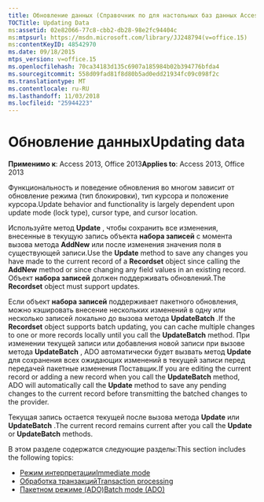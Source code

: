 ```yaml
---
title: Обновление данных (Справочник по для настольных баз данных Access)
TOCTitle: Updating Data
ms:assetid: 02e82066-77c8-cbb2-db28-98e2fc94404c
ms:mtpsurl: https://msdn.microsoft.com/library/JJ248794(v=office.15)
ms:contentKeyID: 48542970
ms.date: 09/18/2015
mtps_version: v=office.15
ms.openlocfilehash: 70ca34183d135c6907a185984b02b394776bfda4
ms.sourcegitcommit: 558d09fad81f8d80b5ad0edd21934fc09c098f2c
ms.translationtype: MT
ms.contentlocale: ru-RU
ms.lasthandoff: 11/03/2018
ms.locfileid: "25944223"
---
```

# <a name="updating-data"></a><span data-ttu-id="8c9dd-102">Обновление данных</span><span class="sxs-lookup"><span data-stu-id="8c9dd-102">Updating data</span></span>


<span data-ttu-id="8c9dd-103">**Применимо к**: Access 2013, Office 2013</span><span class="sxs-lookup"><span data-stu-id="8c9dd-103">**Applies to**: Access 2013, Office 2013</span></span>

<span data-ttu-id="8c9dd-104">Функциональность и поведение обновления во многом зависит от обновление режима (тип блокировки), тип курсора и положение курсора.</span><span class="sxs-lookup"><span data-stu-id="8c9dd-104">Update behavior and functionality is largely dependent upon update mode (lock type), cursor type, and cursor location.</span></span>

<span data-ttu-id="8c9dd-105">Используйте метод **Update** , чтобы сохранить все изменения, внесенные в текущую запись объекта **набора записей** с момента вызова метода **AddNew** или после изменения значения поля в существующей записи.</span><span class="sxs-lookup"><span data-stu-id="8c9dd-105">Use the **Update** method to save any changes you have made to the current record of a **Recordset** object since calling the **AddNew** method or since changing any field values in an existing record.</span></span> <span data-ttu-id="8c9dd-106">Объект **набора записей** должен поддерживать обновлений.</span><span class="sxs-lookup"><span data-stu-id="8c9dd-106">The **Recordset** object must support updates.</span></span>

<span data-ttu-id="8c9dd-107">Если объект **набора записей** поддерживает пакетного обновления, можно кэшировать внесение нескольких изменений в одну или несколько записей локально до вызова метода **UpdateBatch** .</span><span class="sxs-lookup"><span data-stu-id="8c9dd-107">If the **Recordset** object supports batch updating, you can cache multiple changes to one or more records locally until you call the **UpdateBatch** method.</span></span> <span data-ttu-id="8c9dd-108">При изменении текущей записи или добавления новой записи при вызове метода **UpdateBatch** , ADO автоматически будет вызвать метод **Update** для сохранения всех ожидающих изменений в текущей записи перед передачей пакетные изменения Поставщик.</span><span class="sxs-lookup"><span data-stu-id="8c9dd-108">If you are editing the current record or adding a new record when you call the **UpdateBatch** method, ADO will automatically call the **Update** method to save any pending changes to the current record before transmitting the batched changes to the provider.</span></span>

<span data-ttu-id="8c9dd-109">Текущая запись остается текущей после вызова метода **Update** или **UpdateBatch** .</span><span class="sxs-lookup"><span data-stu-id="8c9dd-109">The current record remains current after you call the **Update** or **UpdateBatch** methods.</span></span>

<span data-ttu-id="8c9dd-110">В этом разделе содержатся следующие разделы:</span><span class="sxs-lookup"><span data-stu-id="8c9dd-110">This section includes the following topics:</span></span>

- [<span data-ttu-id="8c9dd-111">Режим интерпретации</span><span class="sxs-lookup"><span data-stu-id="8c9dd-111">Immediate mode</span></span>](immediate-mode.md)
- [<span data-ttu-id="8c9dd-112">Обработка транзакций</span><span class="sxs-lookup"><span data-stu-id="8c9dd-112">Transaction processing</span></span>](transaction-processing.md)
- [<span data-ttu-id="8c9dd-113">Пакетном режиме (ADO)</span><span class="sxs-lookup"><span data-stu-id="8c9dd-113">Batch mode (ADO)</span></span>](batch-mode.md)

